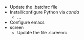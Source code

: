 - Update the .batchrc file
- Install/configure Python via *conda*
  - ...
- Configure emacs
- screen
  - Update the file .screenrc
